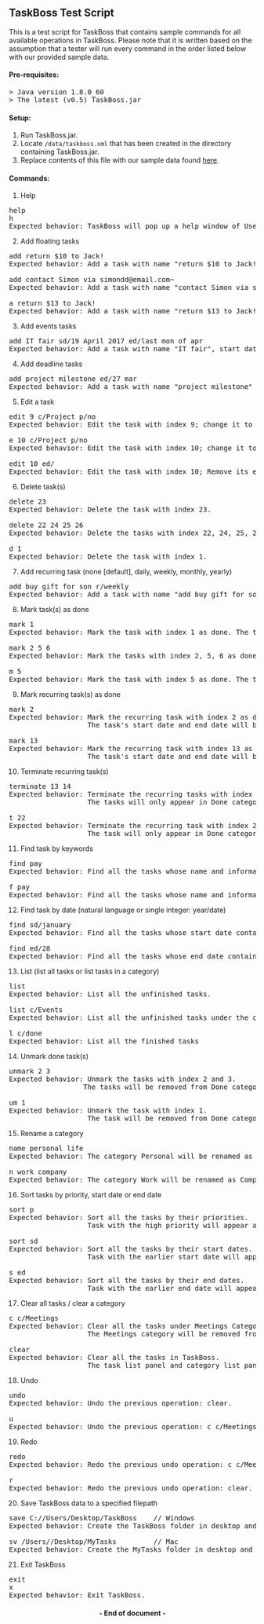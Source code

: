 ## TaskBoss Test Script

This is a test script for TaskBoss that contains sample commands for all available operations in TaskBoss. Please note that it is written based on the assumption that a tester will run every command in the order listed below with our provided sample data.

#### Pre-requisites:
<pre>
> Java version 1.8.0_60
> The latest (v0.5) TaskBoss.jar
</pre>

#### Setup:
1. Run TaskBoss.jar.
2. Locate `/data/taskboss.xml` that has been created in the directory containing TaskBoss.jar.
3. Replace contents of this file with our sample data found [here](https://github.com/CS2103JAN2017-W14-B2/main/blob/95b001c5876d2cab836a6d8e0aebd230cab5ba46/src/test/data/ManualTesting/SampleData.xml).

#### Commands:
1. Help
<pre>
help
h
Expected behavior: TaskBoss will pop up a help window of UserGuide.
</pre>

2. Add floating tasks
<pre>
add return $10 to Jack!
Expected behavior: Add a task with name "return $10 to Jack!".

add contact Simon via simondd@email.com~
Expected behavior: Add a task with name "contact Simon via simondd@email.com~".

a return $13 to Jack!
Expected behavior: Add a task with name "return $13 to Jack!".
</pre>

3. Add events tasks
<pre>
add IT fair sd/19 April 2017 ed/last mon of apr
Expected behavior: Add a task with name "IT fair", start date "Apr 19, 2017" and end date "Apr 24, 2017".
</pre>

4. Add deadline tasks
<pre>
add project milestone ed/27 mar
Expected behavior: Add a task with name "project milestone" and end date "Mar 27, 2017".
</pre>

5. Edit a task
<pre>
edit 9 c/Project p/no
Expected behavior: Edit the task with index 9; change it to Project category, with no priority.

e 10 c/Project p/no
Expected behavior: Edit the task with index 10; change it to Project category, with no priority.

edit 10 ed/
Expected behavior: Edit the task with index 10; Remove its end date.
</pre>

6. Delete task(s)
<pre>
delete 23
Expected behavior: Delete the task with index 23.

delete 22 24 25 26
Expected behavior: Delete the tasks with index 22, 24, 25, 26.

d 1
Expected behavior: Delete the task with index 1.
</pre>

7. Add recurring task (none [default], daily, weekly, monthly, yearly)
<pre>
add buy gift for son r/weekly
Expected behavior: Add a task with name "add buy gift for son" and recurs weekly.
</pre>

8. Mark task(s) as done
<pre>
mark 1
Expected behavior: Mark the task with index 1 as done. The task will only appear in Done category. 

mark 2 5 6
Expected behavior: Mark the tasks with index 2, 5, 6 as done. The tasks will only appear in Done category. 

m 5
Expected behavior: Mark the task with index 5 as done. The task will only appear in Done category. 
</pre>

9. Mark recurring task(s) as done
<pre>
mark 2
Expected behavior: Mark the recurring task with index 2 as done. 
                   The task's start date and end date will be updated according to its recurring type.

mark 13
Expected behavior: Mark the recurring task with index 13 as done. 
                   The task's start date and end date will be updated according to its recurring type.
</pre>

10. Terminate recurring task(s)
<pre>
terminate 13 14
Expected behavior: Terminate the recurring tasks with index 13 and 14. 
                   The tasks will only appear in Done category.

t 22
Expected behavior: Terminate the recurring task with index 22. 
                   The task will only appear in Done category.
</pre>

11. Find task by keywords
<pre>
find pay
Expected behavior: Find all the tasks whose name and information contains the keyword "pay".

f pay
Expected behavior: Find all the tasks whose name and information contains the keyword "pay".
</pre>

12. Find task by date (natural language or single integer: year/date)
<pre>
find sd/january
Expected behavior: Find all the tasks whose start date contains January.

find ed/28
Expected behavior: Find all the tasks whose end date contains 28.
</pre>

13. List (list all tasks or list tasks in a category)
<pre>
list
Expected behavior: List all the unfinished tasks.

list c/Events
Expected behavior: List all the unfinished tasks under the category Events.

l c/done
Expected behavior: List all the finished tasks
</pre>

14. Unmark done task(s)
<pre>
unmark 2 3
Expected behavior: Unmark the tasks with index 2 and 3.
                  The tasks will be removed from Done category and added back to the unfinished task list.

um 1
Expected behavior: Unmark the task with index 1.
                   The task will be removed from Done category and added back to the unfinished task list.
</pre>

15. Rename a category
<pre>
name personal life
Expected behavior: The category Personal will be renamed as Life.

n work company
Expected behavior: The category Work will be renamed as Company.
</pre>

16. Sort tasks by priority, start date or end date
<pre>
sort p
Expected behavior: Sort all the tasks by their priorities. 
                   Task with the high priority will appear at the top of the panel.

sort sd
Expected behavior: Sort all the tasks by their start dates.
                   Task with the earlier start date will appear at the top of the panel.

s ed
Expected behavior: Sort all the tasks by their end dates.
                   Task with the earlier end date will appear at the top of the panel.
</pre>

17. Clear all tasks / clear a category
<pre>
c c/Meetings
Expected behavior: Clear all the tasks under Meetings Category.
                   The Meetings category will be removed from the category panel.

clear
Expected behavior: Clear all the tasks in TaskBoss.
                   The task list panel and category list panel will be blank.
</pre>

18. Undo
<pre>
undo
Expected behavior: Undo the previous operation: clear.

u
Expected behavior: Undo the previous operation: c c/Meetings.
</pre>

19. Redo
<pre>
redo
Expected behavior: Redo the previous undo operation: c c/Meetings.

r
Expected behavior: Redo the previous undo operation: clear.
</pre>

20. Save TaskBoss data to a specified filepath
<pre>
save C://Users/Desktop/TaskBoss    // Windows
Expected behavior: Create the TaskBoss folder in desktop and save the taskboss.xml file in it.

sv /Users/<Username>/Desktop/MyTasks         // Mac
Expected behavior: Create the MyTasks folder in desktop and save the taskboss.xml file in it.
</pre>

21. Exit TaskBoss
<pre>
exit
x
Expected behavior: Exit TaskBoss.
</pre>

<h4 align="center">- End of document -</h4>
